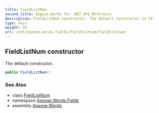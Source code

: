 ```yaml
---
title: FieldListNum
second_title: Aspose.Words for .NET API Reference
description: FieldListNum constructor. The default constructor in C#.
type: docs
weight: 10
url: /net/aspose.words.fields/fieldlistnum/fieldlistnum/
---
```

## FieldListNum constructor

The default constructor.

```csharp
public FieldListNum()
```

### See Also

* class [FieldListNum](../)
* namespace [Aspose.Words.Fields](../../fieldlistnum/)
* assembly [Aspose.Words](../../../)
